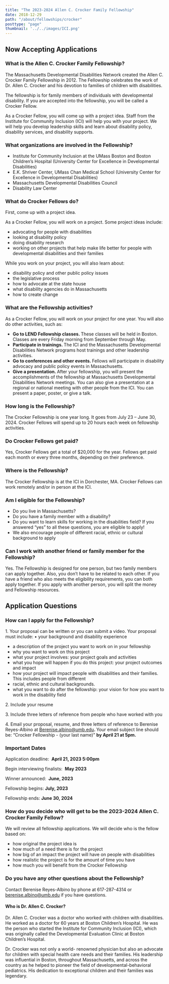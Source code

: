 ```yaml
---
title: "The 2023-2024 Allen C. Crocker Family Fellowship"
date: 2018-12-29
path: "/about/fellowships/crocker"
posttype: "page"
thumbnail: '../../images/ICI.png'
---
```



<div class="row">
<div class="col-lg-9">
<h2 class="pb-3 text-center">Now Accepting Applications</h2>
<h3 class="section-heading-bb ">What is the Allen C. Crocker Family Fellowship?&nbsp;</h3>
<p>The Massachusetts Developmental Disabilities Network created the Allen C. Crocker Family Fellowship in 2012. The Fellowship celebrates the work of Dr. Allen C. Crocker and his devotion to families of children with disabilities.&nbsp;</p>
<p>The fellowship is for family members of individuals with developmental disability. If you are accepted into the fellowship, you will be called a Crocker Fellow.&nbsp;</p>
<p>As a Crocker Fellow, you will come up with a project idea. Staff from the Institute for Community Inclusion (ICI) will help you with your project. We will help you develop leadership skills and learn about disability policy, disability services, and disability supports.&nbsp;</p>
<h3 class="section-heading-bb ">What organizations are involved in the Fellowship?&nbsp;</h3>
<ul>
<li>Institute for Community Inclusion at the UMass Boston and Boston Children&rsquo;s Hospital (University Center for Excellence in Developmental Disabilities)</li>
<li>E.K. Shriver Center, UMass Chan Medical School (University Center for Excellence in Developmental Disabilities)</li>
<li>Massachusetts Developmental Disabilities Council</li>
<li>Disability Law Center&nbsp;</li>
</ul>
<h3 class="section-heading-bb ">What do Crocker Fellows do?</h3>
<p>First, come up with a project idea.&nbsp;</p>
<p>As a Crocker Fellow, you will work on a project. Some project ideas include:&nbsp;</p>
<ul>
<li>advocating for people with disabilities</li>
<li>looking at disability policy</li>
<li>doing disability research</li>
<li>working on other projects that help make life better for people with developmental disabilities and their families&nbsp;</li>
</ul>
<p>While you work on your project, you will also learn about:&nbsp;</p>
<ul>
<li>disability policy and other public policy issues</li>
<li>the legislative process</li>
<li>how to advocate at the state house</li>
<li>what disability agencies do in Massachusetts</li>
<li>how to create change&nbsp;</li>
</ul>
<h3 class="section-heading-bb ">What are the Fellowship activities?&nbsp;</h3>
<p>As a Crocker Fellow, you will work on your project for one year. You will also do other activities, such as:&nbsp;</p>
<ul>
<li><strong>Go to LEND Fellowship classes. </strong>These classes will be held in Boston. Classes are every Friday morning from September through May.</li>
<li><strong>Participate in trainings. </strong>The ICI and the Massachusetts Developmental Disabilities Network programs host trainings and other leadership activities.</li>
<li><strong>Go to conferences and other events. </strong>Fellows will participate in disability advocacy and public policy events in Massachusetts.</li>
<li><strong>Give a presentation. </strong>After your fellowship, you will present the accomplishments of the fellowship at Massachusetts Developmental Disabilities Network meetings. You can also give a presentation at a regional or national meeting with other people from the ICI. You can present a paper, poster, or give a talk.&nbsp;</li>
</ul>
<h3 class="section-heading-bb ">How long is the Fellowship?&nbsp;</h3>
<p>The Crocker Fellowship is one year long. It goes from July 23 &ndash; June 30, 2024. Crocker Fellows will spend up to 20 hours each week on fellowship activities.&nbsp;</p>
<h3 class="section-heading-bb ">Do Crocker Fellows get paid?&nbsp;</h3>
<p>Yes, Crocker Fellows get a total of $20,000 for the year. Fellows get paid each month or every three months, depending on their preference.&nbsp;</p>
<h3 class="section-heading-bb ">Where is the Fellowship?&nbsp;</h3>
<p>The Crocker Fellowship is at the ICI in Dorchester, MA. Crocker Fellows can work remotely and/or in person at the ICI.&nbsp;</p>
<h3 class="section-heading-bb ">Am I eligible for the Fellowship?&nbsp;</h3>
<ul>
<li>Do you live in Massachusetts?</li>
<li>Do you have a family member with a disability?&nbsp;</li>
<li>Do you want to learn skills for working in the disabilities field? If you answered &ldquo;yes&rdquo; to all these questions, you are eligible to apply!</li>
<li>We also encourage people of different racial, ethnic or cultural background to apply&nbsp;</li>
</ul>
<h3 class="section-heading-bb ">Can I work with another friend or family member for the Fellowship?&nbsp;</h3>
<p>Yes. The Fellowship is designed for one person, but two family members can apply together. Also, you don&rsquo;t have to be related to each other. If you have a friend who also meets the eligibility requirements, you can both apply together. If you apply with another person, you will split the money and Fellowship resources.&nbsp;</p>


<h2 class="mt-4">Application Questions&nbsp;</h2>
<h3 class="section-heading-bb ">How can I apply for the Fellowship?&nbsp;</h3>
<p>1. Your proposal can be written or you can submit a video. Your proposal must include: &bull; your background and disability experience&nbsp;</p>
<ul>
<li>a description of the project you want to work on in your fellowship</li>
<li>why you want to work on this project</li>
<li>what your project involves: your project goals and activities</li>
<li>what you hope will happen if you do this project: your project outcomes and impact</li>
<li>how your project will impact people with disabilities and their families. This includes people from different</li>
<li>racial, ethnic and cultural backgrounds.</li>
<li>what you want to do after the fellowship: your vision for how you want to work in the disability field&nbsp;</li>
</ul>
<p>2. Include your resume&nbsp;</p>
<p>3. Include three letters of reference from people who have worked with you&nbsp;</p>
<p>4. Email your proposal, resume, and three letters of reference to Berenise Reyes-Albino at <a href="mailto:Berenise.albino@umb.edu">Berenise.albino@umb.edu</a><strong>. </strong>Your email subject line should be: &ldquo;Crocker Fellowship - (your last name)&rdquo; <strong>by April 21 at 5pm.&nbsp;</strong></p>
<h3 class="section-heading-bb ">Important Dates&nbsp;</h3>
<p>Application deadline:&nbsp; <strong>April 21, 2023 5:00pm&nbsp;</strong></p>
<p>Begin interviewing finalists:&nbsp; <strong>May 2023 </strong></p>
<p>Winner announced:&nbsp; <strong>June, 2023 </strong></p>
<p>Fellowship begins: <strong>July, 2023</strong></p>
<p>Fellowship ends: <strong>June 30,&nbsp;2024&nbsp;</strong></p>
<h3 class="section-heading-bb ">How do you decide who will get to be the 2023-2024 Allen C. Crocker Family Fellow?&nbsp;</h3>
<p>We will review all fellowship applications. We will decide who is the fellow based on:&nbsp;</p>
<ul>
<li>how original the project idea is</li>
<li>how much of a need there is for the project</li>
<li>how big of an impact the project will have on people with disabilities</li>
<li>how realistic the project is for the amount of time you have</li>
<li>how much you will benefit from the Crocker Fellowship&nbsp;</li>
</ul>
<h3 class="section-heading-bb ">Do you have any other questions about the Fellowship?&nbsp;</h3>
<p>Contact Berenise Reyes-Albino by phone at 617-287-4314 or <a href="mailto:berenise.albino@umb.edu">berenise.albino@umb.edu</a><strong>&nbsp;</strong>if you have questions.&nbsp;</p>
</div>



<div class="col-lg-3">
<div class="bg-washed-blue p-3">
<h4>Who is Dr. Allen C. Crocker?&nbsp;</h4>
<p>Dr. Allen C. Crocker was a doctor who worked with children with disabilities. He worked as a doctor for 60 years at Boston Children&rsquo;s Hospital. He was the person who started the Institute for Community Inclusion (ICI), which was originally called the Developmental Evaluation Clinic at Boston Children&rsquo;s Hospital.&nbsp;</p>
<p>Dr. Crocker was not only a world- renowned physician but also an advocate for children with special health care needs and their families. His leadership was influential in Boston, throughout Massachusetts, and across the country as he helped to pioneer the field of developmental-behavioral pediatrics. His dedication to exceptional children and their families was legendary.&nbsp;</p>
</div>
</div>
</div>